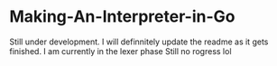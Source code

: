 # Making-An-Interpreter-in-Go
Still under development.
I will definnitely update the readme as it gets finished.
I am currently in the lexer phase
Still no rogress lol
